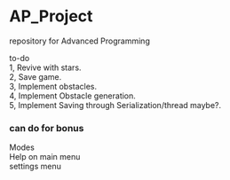 # AP_Project
repository for Advanced Programming <br>

to-do<br>
1, Revive with stars. <br>
2, Save game. <br>
3, Implement obstacles. <br>
4, Implement Obstacle generation. <br>
5, Implement Saving through Serialization/thread maybe?. <br>

### can do for bonus <br>
Modes <br>
Help on main menu <br>
settings menu<br>
